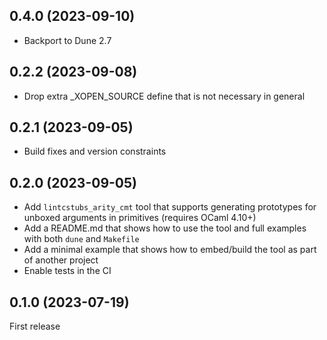 ## 0.4.0 (2023-09-10)

* Backport to Dune 2.7

## 0.2.2 (2023-09-08)

* Drop extra _XOPEN_SOURCE define that is not necessary in general

## 0.2.1 (2023-09-05)

* Build fixes and version constraints

## 0.2.0 (2023-09-05)

* Add `lintcstubs_arity_cmt` tool that supports generating prototypes for unboxed arguments in primitives (requires OCaml 4.10+)
* Add a README.md that shows how to use the tool and full examples with both `dune` and `Makefile`
* Add a minimal example that shows how to embed/build the tool as part of another project
* Enable tests in the CI

## 0.1.0 (2023-07-19)

First release